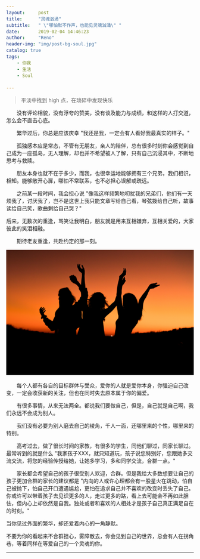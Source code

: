 ```yaml
---
layout:     post
title:      "灵魂汹涌"
subtitle:   " \"哪怕默不作声，也能见灵魂汹涌\" "
date:       2019-02-04 14:46:23
author:     "Reno"
header-img: "img/post-bg-soul.jpg"
catalog: true
tags:
    - 你我
    - 生活
    - Soul

---
```


> 平淡中找到 high 点，在琐碎中发现快乐

　　没有评论相貌，没有浮夸的赞美，没有谈及能力与成绩，和这样的人打交道，怎么会不直击心底。

　　繁华过后，你总是应该庆幸 "我还是我，一定会有人看好我最真实的样子。"

　　孤独感本应是常态，不管有无朋友，亲人的陪伴，总有很多时刻你会感觉到自己成为一座孤岛，无人理解，却也并不希望被人了解，只有自己沉浸其中，不断地思考与救赎。

　　朋友本身也就不在于多少，而我，也很幸运地能够拥有三个兄弟，我们相识，相知。能够敞开心扉，哪怕不常联系，也不必担心误解或疏远。

　　之前某一段时间，我会担心说 "像我这样频繁地叨扰我的兄弟们，他们有一天烦我了，讨厌我了，岂不是这世上我只能文章写给自己看，琴弦拨给自己听，故事读给自己笑，歌曲剩给自己哭？" 

后来，无数次的重逢，骂笑让我明白，朋友就是用来互相嫌弃，互相关爱的，大家彼此的笑泪相融。　

　　期待老友重逢，共赴约定的那一刻。　

![](https://raw.githubusercontent.com/LSKLee1/LSKLee1.github.io/master/img/post-pic/post-soul.jpg)

　　每个人都有各自的目标群体与受众，爱你的人就是爱你本身，你强迫自己改变，一定会收获新的关注，但也在同时失去原本属于你的偏爱。

　　有很多事情，从来无法两全。都说我们要做自己，但是，自己就是自己啊，我们永远不会成为别人。

　　我们没有必要为别人磨去自己的棱角，千人一面，还哪里来的个性，哪里来的特别。

　　高考过去，做了很长时间的家教，有很多的学生，同他们聊过，同家长聊过。最常听到的就是什么 "我家孩子XXX，就只知道玩，孩子说您特别好，您跟她多交流交流，将您的经验传授给她，让她多学习，多和同学交流，合群一点。"

　　家长都会希望自己的孩子很受别人欢迎，合群。但是我给大多数想要让自己的孩子更加合群的家长的建议都是 "内向的人或许心理都会有一股星火在跳动，怕自己被抛下，怕自己开口遭遇尴尬，更怕在追求自己并不喜欢的改变时丢失了自己。你或许可以带着孩子去见识更多的人，走过更多的路，看上去可能会不再如此胆怯，但内心上却依然是自我。独处或者和喜欢的人相处才是孩子自己真正满足自在的时刻。"

当你见过外面的繁华，却还爱着内心的一角静默。

不要为你的看起来不合群担心，雾障散去，你会见到自己的世界，总会有人在拐角巷，等着同样在等爱自己的一个灵魂的你。

---

![]()